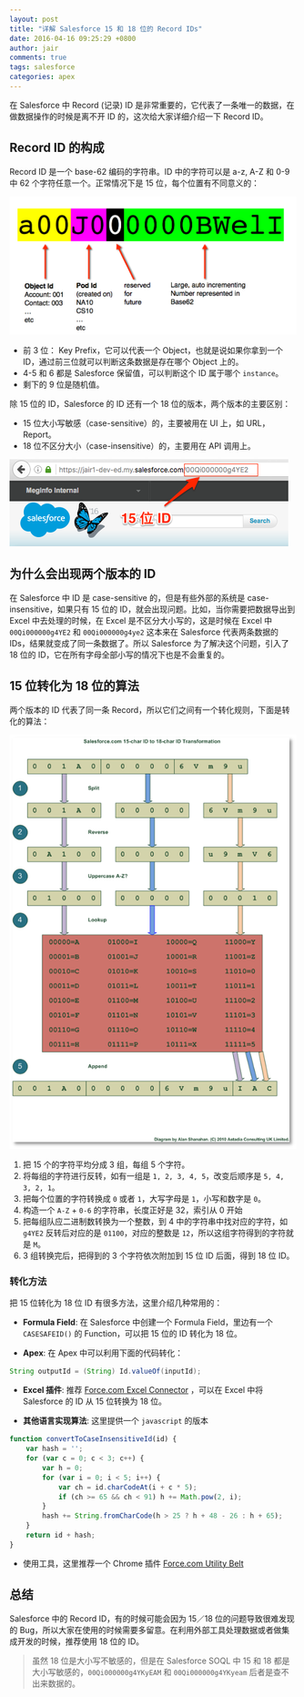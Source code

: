 ```yaml
---
layout: post
title: "详解 Salesforce 15 和 18 位的 Record IDs"
date: 2016-04-16 09:25:29 +0800
author: jair
comments: true
tags: salesforce
categories: apex
---
```


在 Salesforce 中 Record (记录) ID 是非常重要的，它代表了一条唯一的数据，在做数据操作的时候是离不开 ID 的，这次给大家详细介绍一下 Record ID。

## Record ID 的构成

Record ID 是一个 base-62 编码的字符串。ID 中的字符可以是 a-z, A-Z 和 0-9 中 62 个字符任意一个。正常情况下是 15 位，每个位置有不同意义的：

![](/assets/images/2016/04/salesforce_id_structure_jzujyk.png)

- 前 3 位： Key Prefix，它可以代表一个 Object，也就是说如果你拿到一个 ID，通过前三位就可以判断这条数据是存在哪个 Object 上的。
- 4-5 和 6 都是 Salesforce 保留值，可以判断这个 ID 属于哪个 `instance`。
- 剩下的 9 位是随机值。


除 15 位的 ID，Salesforce 的 ID 还有一个 18 位的版本，两个版本的主要区别：

- 15 位大小写敏感（case-sensitive）的，主要被用在 UI 上，如 URL，Report。
- 18 位不区分大小（case-insensitive）的，主要用在 API 调用上。

![](/assets/images/2016/04/url-15-id.png)

## 为什么会出现两个版本的 ID

在 Salesforce 中 ID 是 case-sensitive 的，但是有些外部的系统是 case-insensitive，如果只有 15 位的 ID，就会出现问题。比如，当你需要把数据导出到 Excel 中去处理的时候，在 Excel 是不区分大小写的，这是时候在 Excel 中 `00Qi000000g4YE2` 和 `00Qi000000g4ye2` 这本来在 Salesforce 代表两条数据的 IDs，结果就变成了同一条数据了。所以 Salesforce 为了解决这个问题，引入了 18 位的 ID，它在所有字母全部小写的情况下也是不会重复的。

## 15 位转化为 18 位的算法

两个版本的 ID 代表了同一条 Record，所以它们之间有一个转化规则，下面是转化的算法：

![](/assets/images/2016/04/picture23-1.png)

1. 把 15 个的字符平均分成 3 组，每组 5 个字符。
2. 将每组的字符进行反转，如有一组是 `1, 2, 3, 4, 5`，改变后顺序是 `5, 4, 3, 2, 1`。
3. 把每个位置的字符转换成 `0` 或者 `1`，大写字母是 `1`，小写和数字是 `0`。
4. 构造一个 `A-Z` + `0-6` 的字符串，长度正好是 32，索引从 0 开始
5. 把每组队应二进制数转换为一个整数，到 4 中的字符串中找对应的字符，如 `g4YE2` 反转后对应的是 `01100`，对应的整数是 `12`，所以这组字符得到的字符就是 `M`。
6. 3 组转换完后，把得到的 3 个字符依次附加到 15 位 ID 后面，得到 18 位 ID。

### 转化方法

把 15 位转化为 18 位 ID 有很多方法，这里介绍几种常用的：

- **Formula Field**: 在 Salesforce 中创建一个 Formula Field，里边有一个 `CASESAFEID()` 的 Function，可以把 15 位的 ID 转化为 18 位。

- **Apex**: 在 Apex 中可以利用下面的代码转化：

```java
String outputId = (String) Id.valueOf(inputId);
```

- **Excel 插件**: 推荐 [Force.com Excel Connector]( https://developer.salesforce.com/page/Force.com_Excel_Connector) ，可以在 Excel 中将 Salesforce 的 ID 从 15 位转换为 18 位。

- **其他语言实现算法**: 这里提供一个 `javascript` 的版本

``` javascript
function convertToCaseInsensitiveId(id) {
    var hash = '';
    for (var c = 0; c < 3; c++) {
        var h = 0;
        for (var i = 0; i < 5; i++) {
            var ch = id.charCodeAt(i + c * 5);
            if (ch >= 65 && ch < 91) h += Math.pow(2, i);
        }
        hash += String.fromCharCode(h > 25 ? h + 48 - 26 : h + 65);
    }
    return id + hash;
}
```

- 使用工具，这里推荐一个 Chrome 插件 [Force.com Utility Belt](https://chrome.google.com/webstore/detail/forcecom-utility-belt/bchgkjmjnmekbampjoenadmoekocpbhp)

## 总结

Salesforce 中的 Record ID，有的时候可能会因为 15／18 位的问题导致很难发现的 Bug，所以大家在使用的时候需要多留意。在利用外部工具处理数据或者做集成开发的时候，推荐使用 18 位的 ID。

> 虽然 18 位是大小写不敏感的，但是在 Salesforce SOQL 中 15 和 18 都是大小写敏感的，`00Qi000000g4YKyEAM` 和 `00Qi000000g4YKyeam` 后者是查不出来数据的。

